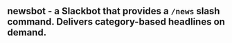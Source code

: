 ## newsbot - a Slackbot that provides a `/news` slash command. Delivers category-based headlines on demand.
